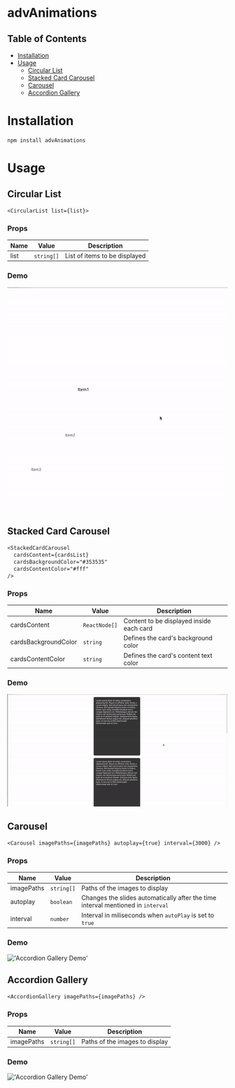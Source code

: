 # advAnimations

## Table of Contents

- [Installation](#installation)
- [Usage](#usage)
  - [Circular List](#circular-list)
  - [Stacked Card Carousel](#stacked-card-carousel)
  - [Carousel](#carousel)
  - [Accordion Gallery](#accordion-gallery)

# Installation

```
npm install advAnimations
```

# Usage

## Circular List

```tsx
<CircularList list={list}>
```

### Props

| Name | Value      | Description                   |
| ---- | ---------- | ----------------------------- |
| list | `string[]` | List of items to be displayed |

### Demo

!['Accordion Gallery Demo'](src/demo/CircularList.gif)

## Stacked Card Carousel

```tsx
<StackedCardCarousel
  cardsContent={cardsList}
  cardsBackgroundColor="#353535"
  cardsContentColor="#fff"
/>
```

### Props

| Name                 | Value         | Description                              |
| -------------------- | ------------- | ---------------------------------------- |
| cardsContent         | `ReactNode[]` | Content to be displayed inside each card |
| cardsBackgroundColor | `string`      | Defines the card's background color      |
| cardsContentColor    | `string`      | Defines the card's content text color    |

### Demo

!['Accordion Gallery Demo'](src/demo/StackedCardCarousel.gif)

## Carousel

```tsx
<Carousel imagePaths={imagePaths} autoplay={true} interval={3000} />
```

### Props

| Name       | Value      | Description                                                                      |
| ---------- | ---------- | -------------------------------------------------------------------------------- |
| imagePaths | `string[]` | Paths of the images to display                                                   |
| autoplay   | `boolean`  | Changes the slides automatically after the time interval mentioned in `interval` |
| interval   | `number`   | Interval in miliseconds when `autoPlay` is set to `true`                         |

### Demo

!['Accordion Gallery Demo'](src/demo/Carousel.gif)

## Accordion Gallery

```tsx
<AccordionGallery imagePaths={imagePaths} />
```

### Props

| Name       | Value      | Description                    |
| ---------- | ---------- | ------------------------------ |
| imagePaths | `string[]` | Paths of the images to display |

### Demo

!['Accordion Gallery Demo'](src/demo/AccordionGallery.gif)
